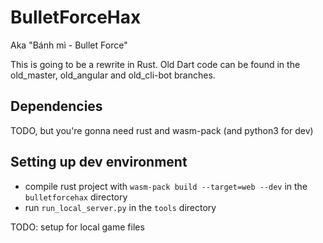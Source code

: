 # BulletForceHax
Aka "Bánh mì - Bullet Force"

This is going to be a rewrite in Rust. Old Dart code can be found in the old_master, old_angular and old_cli-bot branches.

## Dependencies
TODO, but you're gonna need rust and wasm-pack (and python3 for dev)

## Setting up dev environment
- compile rust project with `wasm-pack build --target=web --dev` in the `bulletforcehax` directory
- run `run_local_server.py` in the `tools` directory

TODO: setup for local game files
